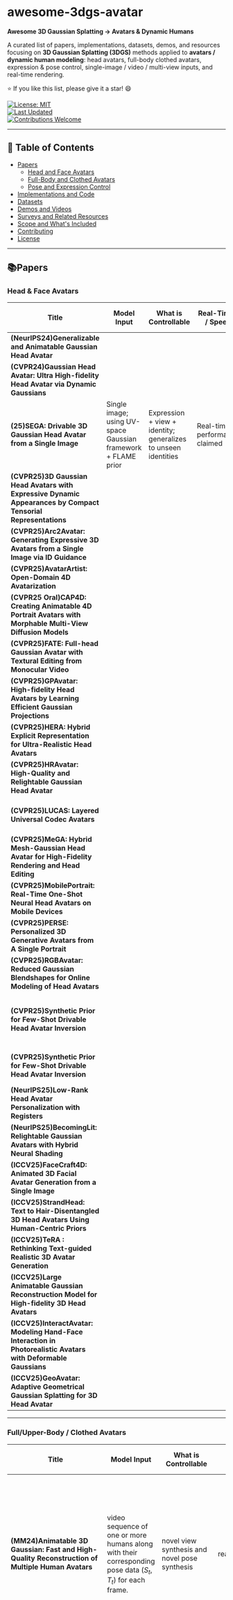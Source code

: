 # awesome-3dgs-avatar
**Awesome 3D Gaussian Splatting → Avatars & Dynamic Humans**

A curated list of papers, implementations, datasets, demos, and resources focusing on **3D Gaussian Splatting (3DGS)** methods applied to **avatars / dynamic human modeling**: head avatars, full-body clothed avatars, expression & pose control, single-image / video / multi-view inputs, and real-time rendering.

⭐ If you like this list, please give it a star! 😄


[![License: MIT](https://img.shields.io/badge/License-MIT-yellow.svg)](#license)  
[![Last Updated](https://img.shields.io/badge/last%20updated-2025--09--30-blue.svg)](#)  
[![Contributions Welcome](https://img.shields.io/badge/Contributions-Welcome-green.svg)](#contributing)  


---

## 🚀 Table of Contents

- [Papers](#papers)
  - [Head and Face Avatars](#head--face-avatars)
  - [Full-Body and Clothed Avatars](#full-body--clothed-avatars)
  - [Pose and Expression Control](#pose--expression-control)
- [Implementations and Code](#implementations--code)
- [Datasets](#datasets)
- [Demos and Videos](#demos--videos)
- [Surveys and Related Resources](#surveys--related-resources)
- [Scope and What's Included](#scope--whats-included)
- [Contributing](#contributing)
- [License](#license)

---

## 📚Papers

### Head & Face Avatars

| Title | Model Input | What is Controllable | Real-Time? / Speed | Papers & Codes | Contribution | Views Type |
|---|---|---|---|---|---|---|
| **(NeurIPS24)Generalizable and Animatable Gaussian Head Avatar** | | | | [![PDF](https://img.shields.io/badge/PDF-arXiv-b31b1b.svg)](https://arxiv.org/pdf/2410.07971)<br>  [![CODE](https://img.shields.io/badge/CODE-GitHub-8A2BE2.svg)](https://github.com/xg-chu/GAGAvatar)  | | |
| **(CVPR24)Gaussian Head Avatar: Ultra High-fidelity Head Avatar via Dynamic Gaussians** | | | | [![PDF](https://img.shields.io/badge/PDF-arXiv-b31b1b.svg)](https://arxiv.org/pdf/2312.03029)<br>  [![CODE](https://img.shields.io/badge/CODE-GitHub-8A2BE2.svg)](https://github.com/YuelangX/Gaussian-Head-Avatar)  | | |
| **(25)SEGA: Drivable 3D Gaussian Head Avatar from a Single Image** | Single image; using UV-space Gaussian framework + FLAME prior | Expression + view + identity; generalizes to unseen identities | Real-time performance claimed | [![PDF](https://img.shields.io/badge/PDF-arXiv-b31b1b.svg)](https://arxiv.org/abs/2504.14373) Not release code|
| **(CVPR25)3D Gaussian Head Avatars with Expressive Dynamic Appearances by Compact Tensorial Representations** | | | | [![PDF](https://img.shields.io/badge/PDF-arXiv-b31b1b.svg)](https://arxiv.org/abs/2504.14967)<br>  [![CODE](https://img.shields.io/badge/CODE-GitHub-8A2BE2.svg)](https://github.com/ant-research/TensorialGaussianAvatar)  | | |
| **(CVPR25)Arc2Avatar: Generating Expressive 3D Avatars from a Single Image via ID Guidance** | | | | [![PDF](https://img.shields.io/badge/PDF-arXiv-b31b1b.svg)](https://arxiv.org/abs/2501.05379)<br>  [![CODE](https://img.shields.io/badge/CODE-GitHub-8A2BE2.svg)](https://github.com/dimgerogiannis/Arc2Avatar)  | | |
| **(CVPR25)AvatarArtist: Open-Domain 4D Avatarization** | | | | [![PDF](https://img.shields.io/badge/PDF-arXiv-b31b1b.svg)](https://arxiv.org/pdf/2503.19906)<br>  [![CODE](https://img.shields.io/badge/CODE-GitHub-8A2BE2.svg)](https://github.com/ant-research/AvatarArtist)  | | |
| **(CVPR25 Oral)CAP4D: Creating Animatable 4D Portrait Avatars with Morphable Multi-View Diffusion Models** | | | | [![PDF](https://img.shields.io/badge/PDF-arXiv-b31b1b.svg)](https://arxiv.org/abs/2412.12093)<br>  [![CODE](https://img.shields.io/badge/CODE-GitHub-8A2BE2.svg)](https://github.com/felixtaubner/cap4d/)  | | |
| **(CVPR25)FATE: Full-head Gaussian Avatar with Textural Editing from Monocular Video** | | | | [![PDF](https://img.shields.io/badge/PDF-arXiv-b31b1b.svg)](https://arxiv.org/abs/2411.15604)<br>  [![CODE](https://img.shields.io/badge/CODE-GitHub-8A2BE2.svg)](https://github.com/zjwfufu/FateAvatar)  | | |
| **(CVPR25)GPAvatar: High-fidelity Head Avatars by Learning Efficient Gaussian Projections** | | | | [![PDF](https://img.shields.io/badge/PDF-arXiv-b31b1b.svg)](https://openaccess.thecvf.com/content/CVPR2025/papers/Feng_GPAvatar_High-fidelity_Head_Avatars_by_Learning_Efficient_Gaussian_Projections_CVPR_2025_paper.pdf)<br>  Not Release Code  | | |
| **(CVPR25)HERA: Hybrid Explicit Representation for Ultra-Realistic Head Avatars** | | | | [![PDF](https://img.shields.io/badge/PDF-arXiv-b31b1b.svg)](https://arxiv.org/pdf/2403.11453)<br>  Not Release Code  | | |
| **(CVPR25)HRAvatar: High-Quality and Relightable Gaussian Head Avatar** | | | | [![PDF](https://img.shields.io/badge/PDF-arXiv-b31b1b.svg)](https://arxiv.org/pdf/2503.08224)<br>  [![CODE](https://img.shields.io/badge/CODE-GitHub-8A2BE2.svg)](https://github.com/Pixel-Talk/HRAvatar)  | | |
| **(CVPR25)LUCAS: Layered Universal Codec Avatars** | | | | [![PDF](https://img.shields.io/badge/PDF-arXiv-b31b1b.svg)](https://arxiv.org/pdf/2502.19739)<br>  Not Release Code  | | |
| **(CVPR25)MeGA: Hybrid Mesh-Gaussian Head Avatar for High-Fidelity Rendering and Head Editing** | | | | [![PDF](https://img.shields.io/badge/PDF-arXiv-b31b1b.svg)](https://arxiv.org/pdf/2404.19026)<br>  [![CODE](https://img.shields.io/badge/CODE-GitHub-8A2BE2.svg)](https://github.com/conallwang/MeGA)  | | |
| **(CVPR25)MobilePortrait: Real-Time One-Shot Neural Head Avatars on Mobile Devices** | | | | [![PDF](https://img.shields.io/badge/PDF-arXiv-b31b1b.svg)](https://arxiv.org/pdf/2407.05712)<br>  Not Release Code  | | |
| **(CVPR25)PERSE: Personalized 3D Generative Avatars from A Single Portrait** | | | | [![PDF](https://img.shields.io/badge/PDF-arXiv-b31b1b.svg)](https://arxiv.org/pdf/2412.21206)<br>  [![CODE](https://img.shields.io/badge/CODE-GitHub-8A2BE2.svg)](https://github.com/snuvclab/perse?tab=readme-ov-file)  | | |
| **(CVPR25)RGBAvatar: Reduced Gaussian Blendshapes for Online Modeling of Head Avatars** | | | | [![PDF](https://img.shields.io/badge/PDF-arXiv-b31b1b.svg)](https://arxiv.org/pdf/2503.12886)<br>  [![CODE](https://img.shields.io/badge/CODE-GitHub-8A2BE2.svg)](https://github.com/gapszju/RGBAvatar)  | | |
| **(CVPR25)Synthetic Prior for Few-Shot Drivable Head Avatar Inversion** | | | | [![PDF](https://img.shields.io/badge/PDF-arXiv-b31b1b.svg)](https://arxiv.org/pdf/2501.06903)<br>  [![CODE](https://img.shields.io/badge/CODE-GitHub-8A2BE2.svg)](https://github.com/Zielon/synshot) Not Release Code | | |
| **(CVPR25)Synthetic Prior for Few-Shot Drivable Head Avatar Inversion** | | | | [![PDF](https://img.shields.io/badge/PDF-arXiv-b31b1b.svg)](https://arxiv.org/pdf/2503.00495)<br>  Not Release Code | | |
| **(NeurIPS25)Low-Rank Head Avatar Personalization with Registers** | | | | [![PDF](https://img.shields.io/badge/PDF-arXiv-b31b1b.svg)](https://arxiv.org/pdf/2506.01935)<br>  Not Release Code | | |
| **(NeurIPS25)BecomingLit: Relightable Gaussian Avatars with Hybrid Neural Shading** | | | | [![PDF](https://img.shields.io/badge/PDF-arXiv-b31b1b.svg)](https://arxiv.org/pdf/2506.06271)<br>  Not Release Code | | |
| **(ICCV25)FaceCraft4D: Animated 3D Facial Avatar Generation from a Single Image** | | | | [![PDF](https://img.shields.io/badge/PDF-arXiv-b31b1b.svg)](https://arxiv.org/pdf/2504.15179)<br>  Not Release Code | | |
| **(ICCV25)StrandHead: Text to Hair-Disentangled 3D Head Avatars Using Human-Centric Priors** | | | | [![PDF](https://img.shields.io/badge/PDF-arXiv-b31b1b.svg)](https://github.com/XiaokunSun/StrandHead)<br>  Not Release Code | | |
| **(ICCV25)TeRA : Rethinking Text-guided Realistic 3D Avatar Generation** | | | | [![PDF](https://img.shields.io/badge/PDF-arXiv-b31b1b.svg)](https://zjwsite.github.io/files/TeRA.pdf)<br>  Not Release Code | | |
| **(ICCV25)Large Animatable Gaussian Reconstruction Model for High-fidelity 3D Head Avatars** | | | | [![PDF](https://img.shields.io/badge/PDF-arXiv-b31b1b.svg)](https://tobias-kirschstein.github.io/avat3r/)<br>  Not Release Code | | |
| **(ICCV25)InteractAvatar: Modeling Hand-Face Interaction in Photorealistic Avatars with Deformable Gaussians** | | | | [![PDF](https://img.shields.io/badge/PDF-arXiv-b31b1b.svg)](https://arxiv.org/pdf/2504.07949)<br>  Not Release Code | | |
| **(ICCV25)GeoAvatar: Adaptive Geometrical Gaussian Splatting for 3D Head Avatar** | | | | [![PDF](https://img.shields.io/badge/PDF-arXiv-b31b1b.svg)](https://arxiv.org/pdf/2507.18155)<br>  Not Release Code | | |










---

### Full/Upper-Body / Clothed Avatars

| Title | Model Input | What is Controllable | Speed | Papers & Codes | Contribution | Views Type | specified problem | Training & Inference Device | Limitations |
|---|---|---|---|---|---|---|---|---|---|
| **(MM24)Animatable 3D Gaussian: Fast and High-Quality Reconstruction of Multiple Human Avatars** | video sequence of one or more humans along with their corresponding pose data $(S_t,T_t)$ for each frame. | novel view synthesis and novel pose synthesis | real-time claimed |[![PDF](https://img.shields.io/badge/PDF-arXiv-b31b1b?style=for-the-badge.svg)](https://arxiv.org/pdf/2311.16482)<br>  [![CODE](https://img.shields.io/badge/CODE-GitHub-8A2BE2?style=for-the-badge.svg)](https://github.com/jimmyYliu/Animatable-3d-Gaussian)| 1. Animatable 3D Gaussian: A new representation for dynamic humans that allows for fast, high-quality reconstruction without needing a specific shape prior like SMPL. 2. significantly faster (training in seconds) and uses less memory than previous state-of-the-art methods. 3. Dynamic Shadow Modeling. | monocular (single-view) or sparse multi-view video sequences |
| **(3DV25)D3GA - Drivable 3D Gaussian Avatars** | 3D joint angles and facial keypoints | body, individual garments (like shirts and pants), and the face. | 1024×667 resolution<br> it achieves approximately 26 FPS | [![PDF](https://img.shields.io/badge/PDF-arXiv-b31b1b.svg)](https://arxiv.org/pdf/2311.08581)<br>  [![CODE](https://img.shields.io/badge/CODE-GitHub-8A2BE2.svg)](https://github.com/facebookresearch/D3GA) | 1. A lightweight and composable avatar model using 3D Gaussians that are deformed by tetrahedral cages instead of standard Linear Blend Skinning (LBS). This allows for more natural stretching and re-orientation of the primitives. 2. The ability to use localized conditioning, meaning different parts of the avatar (e.g., face, body) can be driven by different input signals (e.g., keypoints, joint angles). | dense multi-view video captured in a studio setting. 200 cameras as well as a smaller 40-camera setup |
| **(23)Human101: Training 100+FPS Human Gaussians in 100s from 1 View** | A single-view video, pre-calibrated camera parameters, SMPL (human pose and shape) parameters for each frame, and foreground masks. | SMPL pose (θ) and shape (β)  | Rendering is real-time | [![PDF](https://img.shields.io/badge/PDF-arXiv-b31b1b.svg)](https://arxiv.org/pdf/2312.15258.pdf)<br>  [![CODE](https://img.shields.io/badge/CODE-GitHub-8A2BE2.svg)](https://github.com/longxiang-ai/Human101) Not release code| 1.  Pioneers the use of 3D Gaussian Splatting (3D GS) for dynamic human reconstruction, leveraging its explicit representation for efficient rendering. 2.  Proposes a Canonical Human Initialization method that creates a high-quality initial model by fusing point clouds, which significantly accelerates convergence. 3.  Introduces a Human-centric Forward Gaussian Animation method that is more efficient than the traditional backward skinning used in NeRF-based approaches, enabling fast pose-driven animation| Monocular |
| **(CVPR24)SC-GS: Sparse-Controlled Gaussian Splatting for Editable Dynamic Scenes** | An image sequence from a monocular dynamic video | Scene motion can be edited by manipulating a graph of sparse control points. | high rendering speed | [![PDF](https://img.shields.io/badge/PDF-arXiv-b31b1b.svg)](https://yihua7.github.io/SC-GS-web/materials/SC_GS_Arxiv.pdf)<br>  [![CODE](https://img.shields.io/badge/CODE-GitHub-8A2BE2.svg)](https://github.com/CVMI-Lab/SC-GS) | 1. Proposes a novel representation that uses sparse control points and an MLP to model the motion of dense 3D Gaussians for dynamic scenes.  2. Introduces an adaptive strategy to adjust the number of control points and an "As-Rigid-As-Possible" (ARAP) loss to ensure plausible and smooth motions.  3. Enables user-controlled motion editing by deforming a control point graph while preserving high-fidelity appearance | Takes monocular video as input to synthesize novel (free-viewpoint) views of the dynamic scene. |
| **(CVPR24)GauHuman: Articulated Gaussian Splatting from Monocular Human Videos** | Monocular RGB Video (single view video) , along with pre-processed camera parameters, foreground masks, and SMPL parameters. | novel poses for that subject's avatar by providing new SMPL pose parameters. | real-time rendering.<br> Training Speed: around 1-2 minutes on a single GPU. | [![PDF](https://img.shields.io/badge/PDF-arXiv-b31b1b.svg)](https://arxiv.org/pdf/2312.02973.pdf)<br>  [![CODE](https://img.shields.io/badge/CODE-GitHub-8A2BE2.svg)](https://github.com/skhu101/GauHuman) | 1. Proposes a novel articulated Gaussian Splatting framework for 3D human modeling that achieves both fast training and real-time rendering. 2. Introduces effective pose and LBS (Linear Blend Skinning) refinement modules to capture fine details. 3. Designs a fast optimization strategy using human priors (SMPL) for initialization/pruning and KL-divergence guidance for splitting/cloning Gaussians, plus a new merge operation | Monocular | efficiency bottleneck in creating high-quality 3D human avatars from monocular videos | single NVIDIA RTX 3090 | 1) The current framework is composed of discrete Gaussian spheres, making it difficult to directly extract traditional 3D mesh models. 2) Recovering very fine dynamic details such as clothing wrinkles from monocular videos remains a huge challenge. |
| **(CVPR24)3DGS-Avatar: Animatable Avatars via Deformable 3D Gaussian Splatting** | A single monocular video, along with a tracked skeleton (fitted SMPL parameters), camera calibration, and foreground masks | pose to create novel animations and the viewpoint for novel view synthesis. | Real-time rendering. Training Time: ~30 mins on a single GPU. | [![PDF](https://img.shields.io/badge/PDF-arXiv-b31b1b.svg)](https://arxiv.org/abs/2312.09228)<br>  [![CODE](https://img.shields.io/badge/CODE-GitHub-8A2BE2.svg)](https://github.com/mikeqzy/3dgs-avatar-release) | 1. The first work to apply 3D Gaussian Splatting for creating animatable human avatars from monocular video.  2. Developed a deformation network with **as-isometric-as-possible regularizations** to handle highly articulated and unseen poses effectively. 3. The first method to simultaneously achieve high-quality rendering, model pose-dependent deformation, fast training (<30 min), and real-time rendering (50+ FPS) in a single framework. | Monocular | NeRFs are too slow for practical applications. | single NVIDIA RTX 3090 GPU | 1.Training Speed:some other grid-based approaches that can train in under 5 minutes. 2.Texture Quality: blurry results on clothing with high-frequency textures or repeating patterns. 3.Geometric Accuracy: does not produce an accurate geometric reconstruction of the avatar's surface. The resulting surface normals can be noisy due to inconsistencies in the depth of the Gaussian splats. |
|**(CVPR24)GaussianAvatar: Towards Realistic Human Avatar Modeling from a Single Video via Animatable 3D Gaussians**| A single monocular RGB video of a person| The body pose of the generated avatar, allowing for realistic animation with out-of-distribution motions | real-time rendering speed of 35 FPS | [![PDF](https://img.shields.io/badge/PDF-arXiv-b31b1b.svg)](https://arxiv.org/abs/2312.02134)<br>  [![CODE](https://img.shields.io/badge/CODE-GitHub-8A2BE2.svg)](https://github.com/aipixel/GaussianAvatar) | 1.  Introduces animatable 3D Gaussians for realistic human avatar modeling from a single video. 2.  Designs a dynamic appearance network with an optimizable feature tensor to capture pose-dependent details like wrinkles. 3.  Proposes a joint optimization of motion and appearance in an end-to-end manner to correct inaccurate motion estimations from monocular videos. | free-viewpoint rendering and novel view synthesis of the animated avatar | information from a single viewpoint is highly limited, and the initial body motion estimations are often inaccurate. | single NVIDIA RTX 3090 GPU | Inaccurate Foreground Segmentation. Difficulty with Loose Clothing | 
|**(CVPR24)Animatable Gaussians: Learning Pose-dependent Gaussian Maps for High-fidelity Human Avatar Modeling**| Multi-view RGB videos of a character and their corresponding SMPL-X pose and shape registrations | pose can be controlled by a driving pose signal | 10 FPS for animation when rendering 1024x1024 images on a single RTX 3090 GPU | [![PDF](https://img.shields.io/badge/PDF-arXiv-b31b1b.svg)](https://arxiv.org/pdf/2311.16096v3)<br>  [![CODE](https://img.shields.io/badge/CODE-GitHub-8A2BE2.svg)](https://github.com/lizhe00/AnimatableGaussians) | 1.  Animatable Gaussians: A new avatar representation combining 3D Gaussian Splatting with powerful 2D CNNs to create lifelike avatars with high-fidelity, pose-dependent dynamics. 2.  Template-guided Parameterization: A method to learn a character-specific template (even for loose clothing like dresses) and parameterize 3D Gaussians onto 2D maps, making them compatible with 2D networks. 3.  Pose Projection Strategy: A PCA-based technique to project novel driving poses into the distribution of training poses, enabling better generalization and higher-quality synthesis for unseen poses. | Multi-view RGB videos are required for initial training and template creation. Experiments show it can work with sparse-view inputs (e.g.,  3 views) and still achieve high-fidelity results. | creating lifelike, animatable human avatars from RGB videos. | Training: single NVIDIA RTX 4090 GPU. Inference/Evaluation: a single NVIDIA RTX 3090 GPU | Coupled Body and Clothing: The method models the human body and clothes as a single, entangled representation. Requires Multi-View Input: The approach relies on multi-view video input to reconstruct the initial high-quality parametric template. Limited Secondary Motion: The model cannot simulate the physical motion of components that are not directly driven by the body's skeleton and joints. |
|**(NeurIPS24)Expressive Gaussian Human Avatars from Monocular RGB Video**|  | | | [![PDF](https://img.shields.io/badge/PDF-arXiv-b31b1b.svg)](https://arxiv.org/abs/2407.03204)<br>  [![CODE](https://img.shields.io/badge/CODE-GitHub-8A2BE2.svg)](https://github.com/evahuman/EVA_Official) |
|**(NeurIPS24)Human 3Diffusion: Realistic Avatar Creation via Explicit 3D Consistent Diffusion Models**| A single RGB image of a person. | Stochastic generation of occluded regions | Inference uses a DDIM scheduler with 50 reverse sampling steps. | [![PDF](https://img.shields.io/badge/PDF-arXiv-b31b1b.svg)](https://yuxuan-xue.com/human-3diffusion/paper/human-3diffusion.pdf)<br>  [![CODE](https://img.shields.io/badge/CODE-GitHub-8A2BE2.svg)](https://github.com/YuxuanSnow/Human3Diffusion/) | 1. A novel image-conditioned generative 3D Gaussian Splatting (3D-GS) model that leverages strong shape and texture priors from 2D multi-view diffusion models. 2. A sophisticated diffusion sampling process that uses the explicit 3D-GS reconstruction at each step to refine the 2D sampling trajectory, enforcing 3D consistency throughout the generation. | The model generates a full 3D representation, which can be rendered from any arbitrary novel viewpoint. Internally. | Creating realistic, high-fidelity 3D human avatars from a single RGB image | Training: 8 NVIDIA A100 GPUs for approximately 5 days. Inference: Not stated. | 1. Resolution: The model is constrained by the 256×256 resolution. 2. Challenging Poses: The model may struggle to reconstruct subjects in extremely challenging or unusual poses accurately. | 
|**(ECCV24)Expressive Whole-Body 3D Gaussian Avatar**| | | | [![PDF](https://img.shields.io/badge/PDF-arXiv-b31b1b.svg)](https://arxiv.org/abs/2407.21686)<br>  [![CODE](https://img.shields.io/badge/CODE-GitHub-8A2BE2.svg)](https://github.com/mks0601/ExAvatar_RELEASE) |
|**(CVPR24)SplattingAvatar: Realistic Real-Time Human Avatars with Mesh-Embedded Gaussian Splatting**| monocular videos, along with corresponding pre-processed data like registered mesh templates (e.g., SMPL-X, FLAME), masks, and camera parameters. | animation and pose are explicitly controlled by the underlying triangle mesh. This makes it compatible with various standard animation techniques, including skeletal animation, blend shapes, and direct mesh editing | 300 FPS on a modern desktop GPU (NVIDIA RTX 3090) and 30 FPS on a mobile device (iPhone 13) | [![PDF](https://img.shields.io/badge/PDF-arXiv-b31b1b.svg)](https://arxiv.org/abs/2403.05087)<br>  [![CODE](https://img.shields.io/badge/CODE-GitHub-8A2BE2.svg)](https://github.com/initialneil/SplattingAvatar) |1.  Introduced a novel hybrid representation for avatars that integrates Gaussian Splatting with meshes, achieving both realism and computational efficiency. 2.  Applied "lifted optimization" to avatar modeling, enabling the joint optimization of Gaussian parameters and their trainable mesh embeddings. 3.  Demonstrated state-of-the-art quality and real-time rendering capabilities, including a practical implementation in the Unity game engine| Monocular | creating photorealistic and animatable human avatars that can be rendered in real-time. | | 1.  The final rendering quality is highly dependent on the motion representation capability of the underlying driving mesh. 2.  The model cannot represent movements of elements not explicitly modeled by the driving mesh, such as the independent motion of clothing or hair. |
|**(ICCV25)GUAVA: Generalizable Upper Body 3D Gaussian Avatar**| A single image of a person. | The avatar can be animated and controlled by pose, facial expression, and hand gesture parameters extracted from a target video or image sequence. | real-time. • Reconstruction Time: ~0.1 seconds (~98 ms) from a single tracked image. • Animation & Rendering Speed: ~50 FPS (52.21 FPS reported). | [![PDF](https://img.shields.io/badge/PDF-arXiv-b31b1b.svg)](https://arxiv.org/abs/2505.03351)<br>  [![CODE](https://img.shields.io/badge/CODE-GitHub-8A2BE2.svg)](https://github.com/Pixel-Talk/GUAVA) | 1. First Framework: Proposes the first framework for creating a generalizable upper-body 3D Gaussian avatar from a single image.  2. Expressive Human Model (EHM): Introduces the EHM, which combines SMPLX and FLAME, along with an accurate tracking method to provide better priors for reconstruction. 3. Efficient Reconstruction: Leverages inverse texture mapping and projection sampling to enable fast, feed-forward inference for reconstructing detailed "Ubody Gaussians". | single view and supports novel view synthesis, allowing the rendered avatar to be seen from different camera angles. |
|**(NeurIPS24)HumanSplat: Generalizable Single-Image Human Gaussian Splatting with Structure Priors**| A single RGB image of a human | static modeling | Reconstruction: ~9.3 seconds on a single NVIDIA A100 GPU (~9s for the diffusion model, ~0.3s for the reconstruction transformer). Rendering: Exceeds 150 FPS.| [![PDF](https://img.shields.io/badge/PDF-arXiv-b31b1b.svg)](https://arxiv.org/pdf/2406.12459)<br>  [![CODE](https://img.shields.io/badge/CODE-GitHub-8A2BE2.svg)](https://github.com/humansplat/humansplat) | 1.  The first generalizable method for high-fidelity human reconstruction from a single image using 3D Gaussian Splatting. 2. An end-to-end framework integrating a 2D diffusion model with a latent reconstruction transformer. 3.  Effectively combines appearance priors (from diffusion) and structural priors (from SMPL) within a single Transformer architecture. 4.  Improves reconstruction fidelity in key areas like the face and hands using a semantics-guided hierarchical loss. | Single-view input. Internally, it synthesizes multi-view latent features to perform the reconstruction | To reconstruct a photorealistic 3D human model from a single image, overcoming the need for multi-view data or time-consuming per-instance optimization, while achieving a state-of-the-art balance between quality and speed. | Training: 8x NVIDIA A100 (40G VRAM) GPUs for approximately 4 days. Inference: A single NVIDIA A100 GPU | 1.  Speed could be further improved for real-time applications on mobile devices. 2.  The output is a static model; making it animatable requires separate post-processing steps.|
|**(CVPR25)AniGS: Animatable Gaussian Avatar from a Single Image with Inconsistent Gaussian Reconstruction**| A single human image in an arbitrary pose. | The final 3D avatar can be animated using new human pose conditions (e.g., SMPL-X parameters) during inference. | Avatar Creation: Not real-time. It takes about 5 minutes to generate multi-view images and another 5 minutes for 4DGS optimization, totaling approximately 10 minutes on a single RTX-3090 GPU. Animation/Inference: Yes, real-time. Once the avatar is reconstructed, it can be animated and rendered in real-time. | [![PDF](https://img.shields.io/badge/PDF-arXiv-b31b1b.svg)](https://arxiv.org/pdf/2412.02684)<br>  [![CODE](https://img.shields.io/badge/CODE-GitHub-8A2BE2.svg)](https://github.com/aigc3d/AniGS) not release code | 1. Proposes a multi-view canonical image generation method using a video model trained on in-the-wild video data, avoiding the need for synthetic 3D rigged datasets. 2. Reformulates the problem of 3D reconstruction from inconsistent images as a 4D reconstruction task, introducing an efficient 4D Gaussian Splatting (4DGS) model to handle view inconsistencies. 3. Achieves high-fidelity, animatable avatar generation from a single image, enabling photorealistic and real-time animation during inference | The model generates multi-view images of the subject in a canonical pose (e.g., T-pose) | Generating a high-fidelity, animatable 3D human avatar from a single image. | Training: 16 Nvidia A100 80G GPUs. Inference: A single RTX-3090 GPU. | The optimization process to create an animatable avatar is not real-time and requires several minutes. Future work aims to explore feed-forward reconstruction techniques that are robust to multi-view inconsistencies. |  
|**(CVPR25)GASP: Gaussian Avatars with Synthetic Priors**|  | | | [![PDF](https://img.shields.io/badge/PDF-arXiv-b31b1b.svg)](https://arxiv.org/pdf/2412.07739)<br>  Not Release code |
|**(CVPR25)GAF: Gaussian Avatar Reconstruction from Monocular Videos via Multi-view Diffusion**| A short, monocular video sequence (e.g., 10-15 seconds) captured by a commodity device like a smartphone| Head pose and facial expressions are controllable via the underlying parametric FLAME model. | Rendering is real-time. The method achieves 62 FPS for rendering an image at 802x550 resolution. However, the initial avatar reconstruction/optimization process is offline and time-consuming (approx. 12 hours). | [![PDF](https://img.shields.io/badge/PDF-arXiv-b31b1b.svg)](https://arxiv.org/pdf/2412.10209)<br>  [![CODE](https://img.shields.io/badge/CODE-GitHub-8A2BE2.svg)](https://github.com/tangjiapeng/GAF) not release code| 1.  A novel approach to reconstruct animatable head avatars from monocular videos by using multi-view head diffusion priors to regularize and complete unobserved regions. 2. A multi-view head diffusion model guided by normal maps rendered from FLAME reconstructions, enabling more precise viewpoint control for generating consistent multi-view images. 3. A strategy to enhance photorealism by using iteratively denoised images (as pseudo-ground truths) and integrating a latent upsampler to refine facial details. | Monocular. The method is specifically designed to work with single-camera videos that have limited viewpoints. |
|**(CVPR25)Creating Your Editable 3D Photorealistic Avatar with Tetrahedron-constrained Gaussian Splatting**| A short (40-50 seconds) monocular RGB video of a person, plus a user-provided text prompt or a reference garment image. | Localized geometry and appearance of the 3D avatar, primarily for editing or trying on different garments  | Training per edit: • Localized spatial adaptation (geometry): ~1.2 hours. • Texture inpainting (coarse appearance): 20 minutes. • Attribute activation (fine appearance): 3 minutes. | [![PDF](https://img.shields.io/badge/PDF-arXiv-b31b1b.svg)](https://arxiv.org/pdf/2504.20403)<br>  Not Release code | 1.  A novel system for creating photorealistic, editable 3D avatars from monocular videos using user prompts . 2. TetGS, a novel hybrid representation that combines the controllable structure of tetrahedral grids with the high-fidelity rendering of 3D Gaussian Splatting . 3.  A decoupled editing pipeline that separates the process into localized spatial (geometry) adaptation and appearance generation, enabling stable and high-quality results | Input is a monocular video, but the output is a full 360° editable 3D avatar. | Addressing the instability and poor quality of the previous 3D avatar editing methods. The goal is to enable precise, localized editing with both geometric adaptability and photorealistic appearance. |  single NVIDIA A40 GPU | 1.  Static Scenes Only: It cannot handle dynamic motion. 2.  Extreme Editing Cases: It may struggle to generate proper geometry when editing from very loose garments (e.g., a dress) to tight-fitting ones. |
|**(CVPR25 Highlight)FRESA: Feedforward Reconstruction of Personalized Skinned Avatars from Few Images**|  | | | [![PDF](https://img.shields.io/badge/PDF-arXiv-b31b1b.svg)](https://arxiv.org/pdf/2503.19207)<br>  [![CODE](https://img.shields.io/badge/CODE-GitHub-8A2BE2.svg)](https://github.com/rongakowang/FRESA)Not Release code |
|**(CVPR25 Highlight)Real-time High-fidelity Gaussian Human Avatars with Position-based Interpolation of Spatially Distributed MLPs**| Multi-view videos of a person, along with extracted foreground masks and registered SMPL-X models for 3D pose information | The pose of the human avatar. The model takes a novel pose vector as input to animate the avatar and render it from new viewpoints | Rendering: Real-time at 166 FPS. Training: 17.5 hours for 800K iterations | [![PDF](https://img.shields.io/badge/PDF-arXiv-b31b1b.svg)](https://arxiv.org/pdf/2504.12909)<br>  [![CODE](https://img.shields.io/badge/CODE-GitHub-8A2BE2.svg)](https://github.com/1231234zhan/mmlphuman) | 1. Spatially Distributed MLPs: A novel architecture where many small MLPs, which only take pose as input, are distributed on the body surface. This drastically reduces computation and enables real-time rendering. 2. Gaussian Offset Basis: A mechanism to learn high-frequency details (e.g., wrinkles, text). It combines smoothly interpolated coefficients with freely learned basis vectors, overcoming the smoothing artifacts of direct interpolation. 3. Control Points: A system to constrain Gaussians to a surface layer by interpolating their position offsets from control points. This improves generalization to novel poses and eliminates artifacts| Multi-view video capture is required. Experiments show it can work with as few as 3 views, up to 39 views for higher quality. | Prior methods for creating animatable Gaussian avatars struggled to balance quality and performance. They were either fast but lacked fine, pose-dependent details, or were high-fidelity but too computationally intensive for real-time rendering (e.g., ~10 FPS). | All evaluations were performed on a single NVIDIA 3090 GPU | 1.  Appearance is solely conditioned on pose, meaning it cannot model complex, non-pose-related cloth dynamics like swaying in the wind.2.  The pipeline relies on a heavy pre-processing setup, including multi-view capture, pose estimation, and template mesh extraction.3.  It currently cannot reconstruct avatars from monocular (single-view) videos|
|**(CVPR25)Vid2Avatar-Pro: Authentic Avatar from Videos in the Wild via Universal Prior** Vid2Avatar(CVPR2023)| A single, monocular "in-the-wild" video of a person | novel human motions (body poses) and rendered from arbitrary novel viewpoints.  |  | [![PDF](https://img.shields.io/badge/PDF-arXiv-b31b1b.svg)](https://moygcc.github.io/vid2avatar-pro/static/CVPR2025_Vid2Avatar_Pro.pdf)<br>  Not Release code | 1. A universal prior model for clothed humans learned from a large-scale (1000 identities) high-quality dynamic performance capture dataset.  2. A novel universal prior model architecture using spatially normalized front and back maps as identity conditioning, enabling scalable training across multiple identities. 3. A robust personalization pipeline to create state-of-the-art, photorealistic, and animatable avatars from monocular videos. | Monocular | Addresses the challenges of creating high-quality, animatable 3D avatars from monocular videos where pose diversity and viewpoints are limited. |  | 1. Lack of facial animation. 2. Loose clothing: The model struggles with subjects dressed in very loose garments due to a lack of such data.  3. Lighting conditions: may not perform well under extreme lighting variations. |
|**(CVPR25)WildAvatar: Learning In-the-wild 3D Avatars from the Web**|  | | | [![PDF](https://img.shields.io/badge/PDF-arXiv-b31b1b.svg)](https://arxiv.org/pdf/2503.15851)<br>  [![CODE](https://img.shields.io/badge/CODE-GitHub-8A2BE2.svg)](https://github.com/ZhenglinZhou/Zero-1-to-A) |
|**(CVPR25)IDOL: Instant Photorealistic 3D Human Creation from a Single Image**|  | | | [![PDF](https://img.shields.io/badge/PDF-arXiv-b31b1b.svg)](https://arxiv.org/pdf/2412.14963)<br>  [![CODE](https://img.shields.io/badge/CODE-GitHub-8A2BE2.svg)](https://github.com/yiyuzhuang/IDOL) |
|**(ICCV25)Sequential Gaussian Avatars with Hierarchical Motion Context**|  | | | [![PDF](https://img.shields.io/badge/PDF-arXiv-b31b1b.svg)](https://arxiv.org/pdf/2411.16768)<br>  [![CODE](https://img.shields.io/badge/CODE-GitHub-8A2BE2.svg)](https://github.com/zezeaaa/SeqAvatar) |
|**(ICCV25)GAS: Generative Avatar Synthesis from a Single Image**|  | | | [![PDF](https://img.shields.io/badge/PDF-arXiv-b31b1b.svg)](https://arxiv.org/pdf/2502.06957)<br>  [![CODE](https://img.shields.io/badge/CODE-GitHub-8A2BE2.svg)](https://github.com/humansensinglab/GAS) Not Release Full Code |
|**(ICCV25 Hightlight)MoGA: 3D Generative Avatar Prior for Monocular Gaussian Avatar Reconstruction**|  | | | [![PDF](https://img.shields.io/badge/PDF-arXiv-b31b1b.svg)](https://zj-dong.github.io/MoGA/assets/paper.pdf)<br>  [![CODE](https://img.shields.io/badge/CODE-GitHub-8A2BE2.svg)](https://github.com/zj-dong/MoGA) Not Release Code |
|**(ICCV25)ToMiE: Towards Explicit Exoskeleton for the Reconstruction of Complicated 3D Human Avatars**| Multi-view synchronized videos.|The poses of hand-held objects and the motion of loose-fitting clothing. This control is explicit and fully decoupled from the standard SMPL body pose, allowing for independent animation |Training Time: ~30 minutes. Rendering Speed (FPS): 60+ FPS.| [![PDF](https://img.shields.io/badge/PDF-arXiv-b31b1b.svg)](https://arxiv.org/pdf/2410.08082)<br>  [![CODE](https://img.shields.io/badge/CODE-GitHub-8A2BE2.svg)](https://github.com/Yifever20002/ToMiE?tab=readme-ov-file) Not Release Code | 1. Proposes ToMiE, an adaptive growth strategy to create an enhanced SMPL joint tree, decoupling complex parts from the body for state-of-the-art rendering and animation. 2. Introduces a hybrid assignment strategy using LBS weights and Motion Kernels to guide the growth of external joints via gradient localization. 3. Develops a joint optimization approach that fits local rotations across frames for the newly grown joints |  Multi-view synchronized videos. 24 surrounding views for training and 6 novel views for testing | Standard parameterized models like SMPL fail to accurately model and animate 3D humans with hand-held objects or loose-fitting clothing | single GeForce RTX3090 GPU | drastic topological changes, such as a person taking off their clothes or opening a book.|
|**(ICCV25)PERSONA: Personalized Whole-Body 3D Avatar with Pose-Driven Deformations from a Single Image**|  | | | [![PDF](https://img.shields.io/badge/PDF-arXiv-b31b1b.svg)](https://arxiv.org/pdf/2508.09973)<br>  [![CODE](https://img.shields.io/badge/CODE-GitHub-8A2BE2.svg)](https://github.com/mks0601/PERSONA_RELEASE) |
|**(ICCV25)Fine-Grained 3D Gaussian Head Avatars Modeling from Static Captures via Joint Reconstruction and Registration**|  | | | Not release paper and codes |
|**(ICCV25)Disentangled Clothed Avatar Generation with Layered Representation**| Gaussian noise (for generation). The model is trained on multi-view 2D images | Animation; Camera View Control; Decomposition of body, hair, and clothes; Component Transfer (e.g., swapping clothes, hair, shoes) | Seconds to generate a single avatar | [![PDF](https://img.shields.io/badge/PDF-arXiv-b31b1b.svg)](https://arxiv.org/pdf/2501.04631)<br>  [![CODE](https://img.shields.io/badge/CODE-GitHub-8A2BE2.svg)](https://arxiv.org/pdf/2501.04631) | 1. Proposes LayerAvatar, a novel feed-forward diffusion-based pipeline for generating component-disentangled clothed avatars. 2. Introduces a layered UV feature plane representation that facilitates component disentanglement and enhances generation quality. 3. Achieves state-of-the-art performance in generation quality and supports downstream applications like component transfer with high efficiency | Multi-view 2D images are used for training | The challenge is efficiently generating high-quality, customizable 3D clothed avatars. | Training: The model was trained for 6 days on two RTX 3090 GPUs | 1. Performance is sensitive to the accuracy of the estimated segmentation maps and SMPL-X parameters. 2. Potential for collision artifacts between the body and clothing layers. 3. Animation of loose clothing is prone to artifacts. 4. It does not currently handle general accessories like glasses or bags |
|**(ICCV25)LHM: Large Animatable Human Reconstruction Model for Single Image to 3D in Seconds**| A single RGB image of a person | controllable for animation via SMPL-X parameters | 2.01s (LHM-0.5B), 4.13s (LHM-0.7B), and 6.57s (LHM-1B). | [![PDF](https://img.shields.io/badge/PDF-arXiv-b31b1b.svg)](https://arxiv.org/pdf/2503.10625)<br>  [![CODE](https://img.shields.io/badge/CODE-GitHub-8A2BE2.svg)](https://github.com/aigc3d/LHM) | 1. Proposes LHM, a generalizable feed-forward model that reconstructs animatable 3D avatars from a single image in seconds. 2. Introduces a Multimodal Body-Head Transformer (MBHT) to effectively fuse 3D geometric tokens with 2D image features for detailed reconstruction. 3. Achieves state-of-the-art performance in generalization and animation consistency by training on a large-scale video dataset without requiring rigged 3D ground truth data. | single-view image | challenging problem of animatable 3D human reconstruction from a single image | Training: Performed on NVIDIA A100 clusters using 32 to 64 GPUs. Inference: from 18 GB to 24 GB, depending on the model size. | can be affected by the biased distribution of views and poses in the real-world video training dataset |











---

### Pose & Expression Control

| Title | Focus | Controlled Variables | Link | Modality | Contribution | Views Type |
|---|---|---|---|---|---|---|
| SEGA | head / face; disentangle dynamic vs static parts; control expression + view + identity | Expression, view, identity | [arXiv](https://arxiv.org/abs/2504.14373) :contentReference[oaicite:3]{index=3} |
| GAvatar | full‐body / identity; geometry + appearance; animatable via pose | Pose, identity, geometry detail | [arXiv](https://arxiv.org/abs/2312.11461) :contentReference[oaicite:4]{index=4} |

---


## 🔧Implementations & Code

- Whenever available, include GitHub / project URLs  
- Example: if SEGA / GAvatar have official code releases, include here (you may need to check if code is published yet)  
- For projects without code, note that status

---

## 📂Datasets

- List datasets used by the papers above (e.g. datasets with multi‐view images, expression / pose annotations, identity variation)  
- If there are avatar / human scan datasets useful for 3DGS avatar work, include them

---

## 🎥Demos & Videos

- Link to project demo pages  
- Embeddable video / gif if available  
- Screenshots of avatars / animations help

---

## 📖Surveys & Related Resources

- *A Survey on 3D Human Avatar Modeling -- From Reconstruction to Generation* — Links: [![PDF](https://img.shields.io/badge/PDF-arXiv-b31b1b.svg)](https://arxiv.org/pdf/2406.04253)

---

## 📋Scope / What’s Included

This repository collects methods and resources that satisfy **all** of:

1. Use **3D Gaussian Splatting** (or methods clearly based on or extending 3DGS) as a core component.  
2. Target **avatars / dynamic humans** (head, face, full body, clothed, expression / pose animation).  
3. Support or demonstrate **dynamic / controllable outputs** (pose, expression, identity, view etc.).  

Excluded (for now):

- Static scenes / static objects without human / avatar elements.  
- Methods that use only 2D Gaussian Splatting without 3D extension.  
- Non-human characters unless specified.  

---

## 🤝Contributing

We welcome contributions! If you find a new paper / code repo / demo / dataset relevant to **3D Gaussian Splatting + avatars / dynamic humans**, please send a Pull Request. When submitting, please include:

- Title, authors, year  
- Type of avatar (head / full body / clothed)  
- Input modality (single image / video / multi-view / text prompt etc.)  
- Controlled variables (pose, expression, identity, view etc.)  
- Speed / resource info (if available)  
- Code / demo / project page link 
---

## ⚠️License

This repository is licensed under the MIT License. See the [LICENSE](LICENSE) file for details.

---

## 🙏Acknowledgments

Thank you to the authors of all the papers/projects listed, and to the wider 3DGS community.  

---

